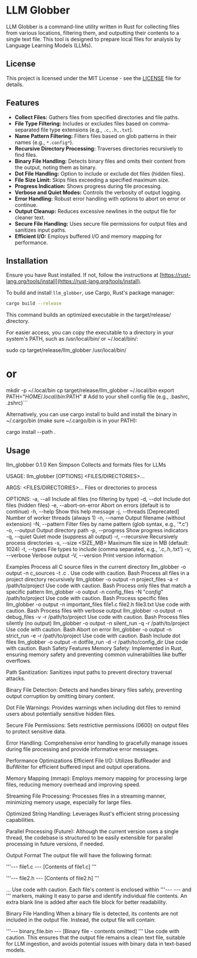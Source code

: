 # LLM Globber

LLM Globber is a command-line utility written in Rust for collecting files from various locations, filtering them, and outputting their contents to a single text file. This tool is designed to prepare local files for analysis by Language Learning Models (LLMs).

## License

This project is licensed under the MIT License - see the [LICENSE](LICENSE) file for details.

## Features

- **Collect Files:** Gathers files from specified directories and file paths.
- **File Type Filtering:** Includes or excludes files based on comma-separated file type extensions (e.g., `.c,.h,.txt`).
- **Name Pattern Filtering:** Filters files based on glob patterns in their names (e.g., `*.config*`).
- **Recursive Directory Processing:** Traverses directories recursively to find files.
- **Binary File Handling:** Detects binary files and omits their content from the output, noting them as binary.
- **Dot File Handling:** Option to include or exclude dot files (hidden files).
- **File Size Limit:** Skips files exceeding a specified maximum size.
- **Progress Indication:** Shows progress during file processing.
- **Verbose and Quiet Modes:** Controls the verbosity of output logging.
- **Error Handling:** Robust error handling with options to abort on error or continue.
- **Output Cleanup:** Reduces excessive newlines in the output file for cleaner text.
- **Secure File Handling:** Uses secure file permissions for output files and sanitizes input paths.
- **Efficient I/O:** Employs buffered I/O and memory mapping for performance.

## Installation

Ensure you have Rust installed. If not, follow the instructions at [https://rust-lang.org/tools/install](https://rust-lang.org/tools/install).

To build and install `llm_globber`, use Cargo, Rust's package manager:

```bash
cargo build --release
```

This command builds an optimized executable in the target/release/ directory.

For easier access, you can copy the executable to a directory in your system's PATH, such as /usr/local/bin/ or ~/.local/bin/:

sudo cp target/release/llm_globber /usr/local/bin/
# or
mkdir -p ~/.local/bin
cp target/release/llm_globber ~/.local/bin
export PATH="$HOME/.local/bin:$PATH" # Add to your shell config file (e.g., .bashrc, .zshrc)```

Alternatively, you can use cargo install to build and install the binary in ~/.cargo/bin (make sure ~/.cargo/bin is in your PATH):


cargo install --path .

## Usage

llm_globber 0.1.0
Ken Simpson
Collects and formats files for LLMs

USAGE:
    llm_globber [OPTIONS] <FILES/DIRECTORIES>...

ARGS:
    <FILES/DIRECTORIES>...    Files or directories to process

OPTIONS:
    -a, --all                  Include all files (no filtering by type)
    -d, --dot                  Include dot files (hidden files)
    -e, --abort-on-error       Abort on errors (default is to continue)
    -h, --help                 Show this help message
    -j, --threads <THREADS>    [Deprecated] Number of worker threads (always 1)
    -n, --name <NAME>          Output filename (without extension)
    -N, --pattern <PATTERN>    Filter files by name pattern (glob syntax, e.g., '*.c')
    -o, --output <PATH>        Output directory path
    -p, --progress             Show progress indicators
    -q, --quiet                Quiet mode (suppress all output)
    -r, --recursive            Recursively process directories
    -s, --size <SIZE_MB>       Maximum file size in MB (default: 1024)
    -t, --types <TYPES>        File types to include (comma separated, e.g., '.c,.h,.txt')
    -v, --verbose              Verbose output
    -V, --version              Print version information

Examples
Process all C source files in the current directory
llm_globber -o output -n c_sources -t .c .
Use code with caution.
Bash
Process all files in a project directory recursively
llm_globber -o output -n project_files -a -r /path/to/project
Use code with caution.
Bash
Process only files that match a specific pattern
llm_globber -o output -n config_files -N "*config*" /path/to/project
Use code with caution.
Bash
Process specific files
llm_globber -o output -n important_files file1.c file2.h file3.txt
Use code with caution.
Bash
Process files with verbose output
llm_globber -o output -n debug_files -v -r /path/to/project
Use code with caution.
Bash
Process files silently (no output)
llm_globber -o output -n silent_run -q -r /path/to/project
Use code with caution.
Bash
Abort on error
llm_globber -o output -n strict_run -e -r /path/to/project
Use code with caution.
Bash
Include dot files
llm_globber -o output -n dotfile_run -d -r /path/to/config_dir
Use code with caution.
Bash
Safety Features
Memory Safety: Implemented in Rust, ensuring memory safety and preventing common vulnerabilities like buffer overflows.

Path Sanitization: Sanitizes input paths to prevent directory traversal attacks.

Binary File Detection: Detects and handles binary files safely, preventing output corruption by omitting binary content.

Dot File Warnings: Provides warnings when including dot files to remind users about potentially sensitive hidden files.

Secure File Permissions: Sets restrictive permissions (0600) on output files to protect sensitive data.

Error Handling: Comprehensive error handling to gracefully manage issues during file processing and provide informative error messages.

Performance Optimizations
Efficient File I/O: Utilizes BufReader and BufWriter for efficient buffered input and output operations.

Memory Mapping (mmap): Employs memory mapping for processing large files, reducing memory overhead and improving speed.

Streaming File Processing: Processes files in a streaming manner, minimizing memory usage, especially for large files.

Optimized String Handling: Leverages Rust's efficient string processing capabilities.

Parallel Processing (Future): Although the current version uses a single thread, the codebase is structured to be easily extensible for parallel processing in future versions, if needed.

Output Format
The output file will have the following format:

'''--- file1.c ---
[Contents of file1.c]
'''

'''--- file2.h ---
[Contents of file2.h]
'''

...
Use code with caution.
Each file's content is enclosed within '''--- <filepath> --- and ''' markers, making it easy to parse and identify individual file contents. An extra blank line is added after each file block for better readability.

Binary File Handling
When a binary file is detected, its contents are not included in the output file. Instead, the output file will contain:

'''--- binary_file.bin ---
[Binary file - contents omitted]
'''
Use code with caution.
This ensures that the output file remains a clean text file, suitable for LLM ingestion, and avoids potential issues with binary data in text-based models.
